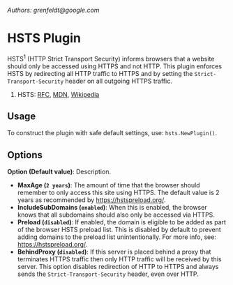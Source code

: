 _Authors: grenfeldt@google.com_

# HSTS Plugin

HSTS<sup>1</sup> (HTTP Strict Transport Security) informs browsers that a
website should only be accessed using HTTPS and not HTTP. This plugin enforces
HSTS by redirecting all HTTP traffic to HTTPS and by setting the
`Strict-Transport-Security` header on all outgoing HTTPS traffic.

1) HSTS: [RFC](https://tools.ietf.org/html/rfc6797),
[MDN](https://developer.mozilla.org/en-US/docs/Web/HTTP/Headers/Strict-Transport-Security),
[Wikipedia](https://en.wikipedia.org/wiki/HTTP_Strict_Transport_Security)

## Usage

To construct the plugin with safe default settings, use: `hsts.NewPlugin()`.

## Options

**Option (Default value)**: Description.

- **MaxAge (`2 years`)**: The amount of time that the browser should remember to
only access this site using HTTPS. The default value is 2 years as recommended
by https://hstspreload.org/.
- **IncludeSubDomains (`enabled`)**: When this is enabled, the browser knows
that all subdomains should also only be accessed via HTTPS.
- **Preload (`disabled`)**: If enabled, the domain is eligible to be added as
part of the browser HSTS preload list. This is disabled by default to prevent
adding domains to the preload list unintentionally. For more info, see:
https://hstspreload.org/.
- **BehindProxy (`disabled`)**: If this server is placed behind a proxy that
terminates HTTPS traffic then only HTTP traffic will be received by this server.
This option disables redirection of HTTP to HTTPS and always sends the
`Strict-Transport-Security` header, even over HTTP.
